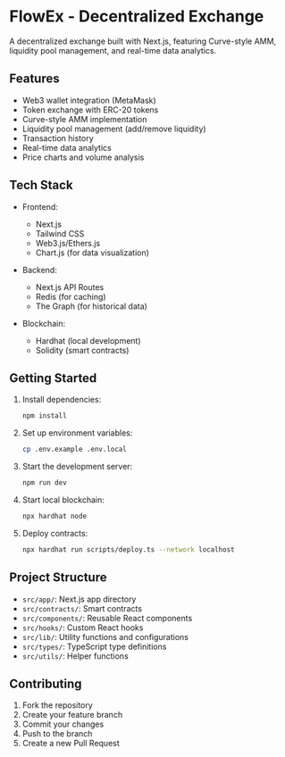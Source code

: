 # FlowEx - Decentralized Exchange

A decentralized exchange built with Next.js, featuring Curve-style AMM, liquidity pool management, and real-time data analytics.

## Features

- Web3 wallet integration (MetaMask)
- Token exchange with ERC-20 tokens
- Curve-style AMM implementation
- Liquidity pool management (add/remove liquidity)
- Transaction history
- Real-time data analytics
- Price charts and volume analysis

## Tech Stack

- Frontend:
  - Next.js
  - Tailwind CSS
  - Web3.js/Ethers.js
  - Chart.js (for data visualization)

- Backend:
  - Next.js API Routes
  - Redis (for caching)
  - The Graph (for historical data)

- Blockchain:
  - Hardhat (local development)
  - Solidity (smart contracts)

## Getting Started

1. Install dependencies:
   ```bash
   npm install
   ```

2. Set up environment variables:
   ```bash
   cp .env.example .env.local
   ```

3. Start the development server:
   ```bash
   npm run dev
   ```

4. Start local blockchain:
   ```bash
   npx hardhat node
   ```

5. Deploy contracts:
   ```bash
   npx hardhat run scripts/deploy.ts --network localhost
   ```

## Project Structure

- `src/app/`: Next.js app directory
- `src/contracts/`: Smart contracts
- `src/components/`: Reusable React components
- `src/hooks/`: Custom React hooks
- `src/lib/`: Utility functions and configurations
- `src/types/`: TypeScript type definitions
- `src/utils/`: Helper functions

## Contributing

1. Fork the repository
2. Create your feature branch
3. Commit your changes
4. Push to the branch
5. Create a new Pull Request 